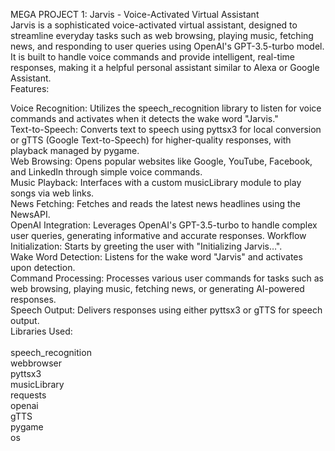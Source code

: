 MEGA PROJECT 1: Jarvis - Voice-Activated Virtual Assistant
<br>
Jarvis is a sophisticated voice-activated virtual assistant, designed to streamline everyday tasks such as web browsing, playing music, fetching news, and responding to user queries using OpenAI's GPT-3.5-turbo model. It is built to handle voice commands and provide intelligent, real-time responses, making it a helpful personal assistant similar to Alexa or Google Assistant.
<br>
Features:

Voice Recognition: Utilizes the speech_recognition library to listen for voice commands and activates when it detects the wake word "Jarvis."
<br>
Text-to-Speech: Converts text to speech using pyttsx3 for local conversion or gTTS (Google Text-to-Speech) for higher-quality responses, with playback managed by pygame.
<br>
Web Browsing: Opens popular websites like Google, YouTube, Facebook, and LinkedIn through simple voice commands.
<br>
Music Playback: Interfaces with a custom musicLibrary module to play songs via web links.
<br>
News Fetching: Fetches and reads the latest news headlines using the NewsAPI.
<br>
OpenAI Integration: Leverages OpenAI's GPT-3.5-turbo to handle complex user queries, generating informative and accurate responses.
Workflow
<br>
Initialization: Starts by greeting the user with "Initializing Jarvis…".
<br>
Wake Word Detection: Listens for the wake word "Jarvis" and activates upon detection.
<br>
Command Processing: Processes various user commands for tasks such as web browsing, playing music, fetching news, or generating AI-powered responses.
<br>
Speech Output: Delivers responses using either pyttsx3 or gTTS for speech output.
<br>
Libraries Used:
<br>
<br>
speech_recognition
<br>
webbrowser
<br>
pyttsx3
<br>
musicLibrary
<br>
requests
<br>
openai
<br>
gTTS
<br>
pygame
<br>
os
